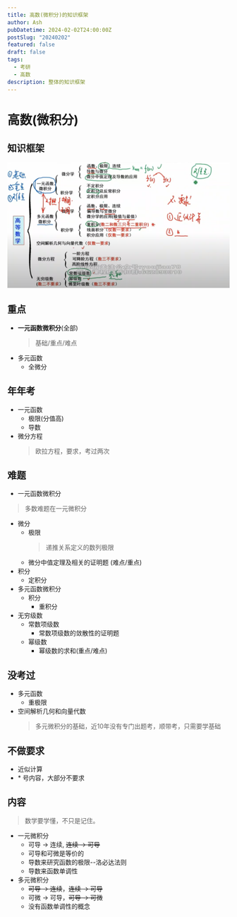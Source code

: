 ```yaml
---
title: 高数(微积分)的知识框架
author: Ash
pubDatetime: 2024-02-02T24:00:00Z
postSlug: "20240202"
featured: false
draft: false
tags:
  - 考研
  - 高数
description: 整体的知识框架
---
```


# 高数(微积分)
## 知识框架
![知识框架](/src/assets/images/高数/大纲.png)
## 重点
- **一元函数微积分**(全部)
    > 基础/重点/难点
- 多元函数
  - 全微分
## 年年考
- 一元函数
  - 极限(分值高)
  - 导数
- 微分方程
  > 欧拉方程，要求，考过两次

## 难题
- 一元函数微积分 
> 多数难题在一元微积分  
  - 微分
    - 极限 
      > 递推关系定义的数列极限
    - 微分中值定理及相关的证明题 (难点/重点)
  - 积分
    - 定积分
- 多元函数微积分
  - 积分
    - 重积分
- 无穷级数
  - 常数项级数
    - 常数项级数的敛散性的证明题
  - 幂级数 
    - 幂级数的求和(重点/难点)
## 没考过
- 多元函数
  - 重极限
- 空间解析几何和向量代数
  > 多元微积分的基础，近10年没有专门出题考，顺带考，只需要学基础
## 不做要求
- 近似计算
- \* 号内容，大部分不要求

## 内容
> 数学要学懂，不只是记住。
- 一元微积分
  - 可导 -> 连续, ~~连续 -> 可导~~
  - 可导和可微是等价的
  - 导数来研究函数的极限--洛必达法则
  - 导数来函数单调性
- 多元微积分
  - ~~可导 -> 连续~~，~~连续 -> 可导~~
  - 可微 -> 可导，~~可导 -> 可微~~
  - 没有函数单调性的概念

